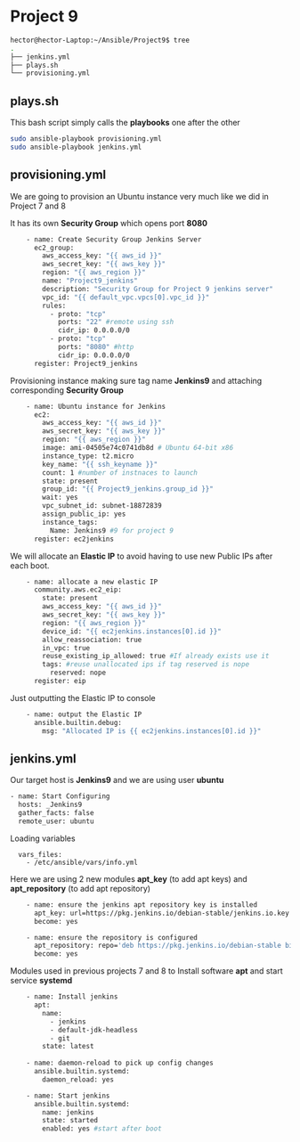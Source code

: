 
# Project 9

``` bash
hector@hector-Laptop:~/Ansible/Project9$ tree
.
├── jenkins.yml
├── plays.sh
└── provisioning.yml
```

## plays.sh 
This bash script simply calls the **playbooks** one after the other
``` bash
sudo ansible-playbook provisioning.yml
sudo ansible-playbook jenkins.yml
```
## provisioning.yml
We are going to provision an Ubuntu instance very much like we did in Project 7 and 8

It has its own **Security Group** which opens port **8080**
``` bash
    - name: Create Security Group Jenkins Server
      ec2_group:
        aws_access_key: "{{ aws_id }}"
        aws_secret_key: "{{ aws_key }}"
        region: "{{ aws_region }}"
        name: "Project9_jenkins"
        description: "Security Group for Project 9 jenkins server"
        vpc_id: "{{ default_vpc.vpcs[0].vpc_id }}"
        rules:
          - proto: "tcp" 
            ports: "22" #remote using ssh
            cidr_ip: 0.0.0.0/0
          - proto: "tcp"
            ports: "8080" #http
            cidr_ip: 0.0.0.0/0 
      register: Project9_jenkins
```
Provisioning instance making sure tag name **Jenkins9** and attaching corresponding **Security Group**
``` bash
    - name: Ubuntu instance for Jenkins
      ec2:
        aws_access_key: "{{ aws_id }}"
        aws_secret_key: "{{ aws_key }}"
        region: "{{ aws_region }}"
        image: ami-04505e74c0741db8d # Ubuntu 64-bit x86
        instance_type: t2.micro
        key_name: "{{ ssh_keyname }}"
        count: 1 #number of instnaces to launch
        state: present
        group_id: "{{ Project9_jenkins.group_id }}" 
        wait: yes
        vpc_subnet_id: subnet-18872839 
        assign_public_ip: yes
        instance_tags:
          Name: Jenkins9 #9 for project 9
      register: ec2jenkins
```
We will allocate an **Elastic IP** to avoid having to use new Public IPs after each boot.
``` bash
    - name: allocate a new elastic IP 
      community.aws.ec2_eip:
        state: present
        aws_access_key: "{{ aws_id }}"
        aws_secret_key: "{{ aws_key }}"
        region: "{{ aws_region }}"
        device_id: "{{ ec2jenkins.instances[0].id }}"
        allow_reassociation: true
        in_vpc: true
        reuse_existing_ip_allowed: true #If already exists use it
        tags: #reuse unallocated ips if tag reserved is nope
          reserved: nope 
      register: eip
```
Just outputting the Elastic IP to console
``` bash
    - name: output the Elastic IP
      ansible.builtin.debug:
        msg: "Allocated IP is {{ ec2jenkins.instances[0].id }}" 
```


## jenkins.yml


Our target host is **Jenkins9** and we are using user **ubuntu**
``` bash
- name: Start Configuring
  hosts: _Jenkins9
  gather_facts: false
  remote_user: ubuntu
```
Loading variables
```
  vars_files:
    - /etc/ansible/vars/info.yml
```

Here we are using 2 new modules **apt_key** (to add apt keys) and **apt_repository** (to add apt repository)
``` bash
    - name: ensure the jenkins apt repository key is installed
      apt_key: url=https://pkg.jenkins.io/debian-stable/jenkins.io.key state=present
      become: yes

    - name: ensure the repository is configured
      apt_repository: repo='deb https://pkg.jenkins.io/debian-stable binary/' state=present
      become: yes
```
Modules used in previous projects 7 and 8 to Install software **apt** and start service **systemd**
``` bash
    - name: Install jenkins
      apt:
        name: 
          - jenkins
          - default-jdk-headless
          - git
        state: latest
        
    - name: daemon-reload to pick up config changes
      ansible.builtin.systemd:
        daemon_reload: yes

    - name: Start jenkins
      ansible.builtin.systemd:
        name: jenkins
        state: started
        enabled: yes #start after boot
```